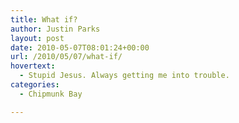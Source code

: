```yaml
---
title: What if?
author: Justin Parks
layout: post
date: 2010-05-07T08:01:24+00:00
url: /2010/05/07/what-if/
hovertext:
  - Stupid Jesus. Always getting me into trouble.
categories:
  - Chipmunk Bay

---
```


